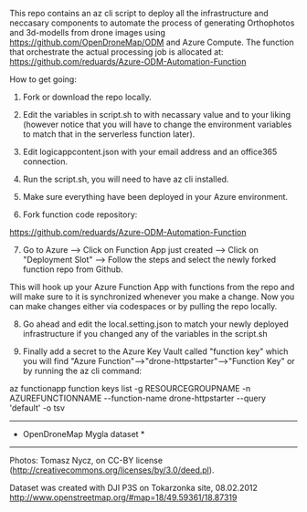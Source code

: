 This repo contains an az cli script to deploy all the infrastructure and neccasary components to automate the process of generating Orthophotos and 3d-modells from drone images using https://github.com/OpenDroneMap/ODM and Azure Compute. The function that orchestrate the actual processing job is allocated at:
https://github.com/reduards/Azure-ODM-Automation-Function

How to get going:

1. Fork or download the repo locally.

2. Edit the variables in script.sh to with necassary value and to your liking (however notice that you will have to change the environment variables to match that in the serverless function later).

3. Edit logicappcontent.json with your email address and an office365 connection.

4. Run the script.sh, you will need to have az cli installed.

5. Make sure everything have been deployed in your Azure environment.

6. Fork function code repository:

https://github.com/reduards/Azure-ODM-Automation-Function

7. Go to Azure --> Click on Function App just created --> Click on "Deployment Slot" --> Follow the steps and select the newly forked function repo from Github.

This will hook up your Azure Function App with functions from the repo and will make sure to it is synchronized whenever you make a change. Now you can make changes either via codespaces or by pulling the repo locally.

8. Go ahead and edit the local.setting.json to match your newly deployed infrastructure if you changed any of the variables in the script.sh

9. Finally add a secret to the Azure Key Vault called "function key" which you will find "Azure Function"-->"drone-httpstarter"-->"Function Key" or by running the az cli command:

az functionapp function keys list -g RESOURCEGROUPNAME -n AZUREFUNCTIONNAME --function-name drone-httpstarter --query 'default' -o tsv

---

* OpenDroneMap Mygla dataset *

---

Photos: Tomasz Nycz, on CC-BY license (http://creativecommons.org/licenses/by/3.0/deed.pl).

Dataset was created with DJI P3S on Tokarzonka site, 08.02.2012 
http://www.openstreetmap.org/#map=18/49.59361/18.87319


